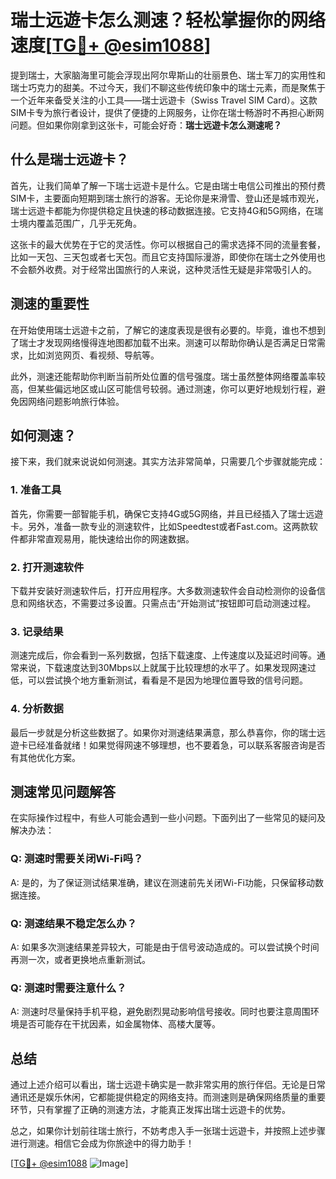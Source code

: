 # 瑞士远遊卡怎么测速？轻松掌握你的网络速度[[TG💪+ @esim1088](https://t.me/s/esim1088)]

提到瑞士，大家脑海里可能会浮现出阿尔卑斯山的壮丽景色、瑞士军刀的实用性和瑞士巧克力的甜美。不过今天，我们不聊这些传统印象中的瑞士元素，而是聚焦于一个近年来备受关注的小工具——瑞士远遊卡（Swiss Travel SIM Card）。这款SIM卡专为旅行者设计，提供了便捷的上网服务，让你在瑞士畅游时不再担心断网问题。但如果你刚拿到这张卡，可能会好奇：**瑞士远遊卡怎么测速呢？**

## 什么是瑞士远遊卡？

首先，让我们简单了解一下瑞士远遊卡是什么。它是由瑞士电信公司推出的预付费SIM卡，主要面向短期到瑞士旅行的游客。无论你是来滑雪、登山还是城市观光，瑞士远遊卡都能为你提供稳定且快速的移动数据连接。它支持4G和5G网络，在瑞士境内覆盖范围广，几乎无死角。

这张卡的最大优势在于它的灵活性。你可以根据自己的需求选择不同的流量套餐，比如一天包、三天包或者七天包。而且它支持国际漫游，即使你在瑞士之外使用也不会额外收费。对于经常出国旅行的人来说，这种灵活性无疑是非常吸引人的。

## 测速的重要性

在开始使用瑞士远遊卡之前，了解它的速度表现是很有必要的。毕竟，谁也不想到了瑞士才发现网络慢得连地图都加载不出来。测速可以帮助你确认是否满足日常需求，比如浏览网页、看视频、导航等。

此外，测速还能帮助你判断当前所处位置的信号强度。瑞士虽然整体网络覆盖率较高，但某些偏远地区或山区可能信号较弱。通过测速，你可以更好地规划行程，避免因网络问题影响旅行体验。

## 如何测速？

接下来，我们就来说说如何测速。其实方法非常简单，只需要几个步骤就能完成：

### 1. 准备工具

首先，你需要一部智能手机，确保它支持4G或5G网络，并且已经插入了瑞士远遊卡。另外，准备一款专业的测速软件，比如Speedtest或者Fast.com。这两款软件都非常直观易用，能快速给出你的网速数据。

### 2. 打开测速软件

下载并安装好测速软件后，打开应用程序。大多数测速软件会自动检测你的设备信息和网络状态，不需要过多设置。只需点击“开始测试”按钮即可启动测速过程。

### 3. 记录结果

测速完成后，你会看到一系列数据，包括下载速度、上传速度以及延迟时间等。通常来说，下载速度达到30Mbps以上就属于比较理想的水平了。如果发现网速过低，可以尝试换个地方重新测试，看看是不是因为地理位置导致的信号问题。

### 4. 分析数据

最后一步就是分析这些数据了。如果你对测速结果满意，那么恭喜你，你的瑞士远遊卡已经准备就绪！如果觉得网速不够理想，也不要着急，可以联系客服咨询是否有其他优化方案。

## 测速常见问题解答

在实际操作过程中，有些人可能会遇到一些小问题。下面列出了一些常见的疑问及解决办法：

### Q: 测速时需要关闭Wi-Fi吗？
A: 是的，为了保证测试结果准确，建议在测速前先关闭Wi-Fi功能，只保留移动数据连接。

### Q: 测速结果不稳定怎么办？
A: 如果多次测速结果差异较大，可能是由于信号波动造成的。可以尝试换个时间再测一次，或者更换地点重新测试。

### Q: 测速时需要注意什么？
A: 测速时尽量保持手机平稳，避免剧烈晃动影响信号接收。同时也要注意周围环境是否可能存在干扰因素，如金属物体、高楼大厦等。

## 总结

通过上述介绍可以看出，瑞士远遊卡确实是一款非常实用的旅行伴侣。无论是日常通讯还是娱乐休闲，它都能提供稳定的网络支持。而测速则是确保网络质量的重要环节，只有掌握了正确的测速方法，才能真正发挥出瑞士远遊卡的优势。

总之，如果你计划前往瑞士旅行，不妨考虑入手一张瑞士远遊卡，并按照上述步骤进行测速。相信它会成为你旅途中的得力助手！

[[TG💪+ @esim1088](https://t.me/s/esim1088) ![Image](https://i.postimg.cc/4NQfJmqS/Snipaste-2025-05-13-00-14-12.png)]